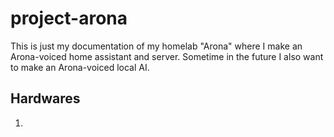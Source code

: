 # project-arona
This is just my documentation of my homelab "Arona" where I make an Arona-voiced home assistant and server.
Sometime in the future I also want to make an Arona-voiced local AI.

## Hardwares
1. 
